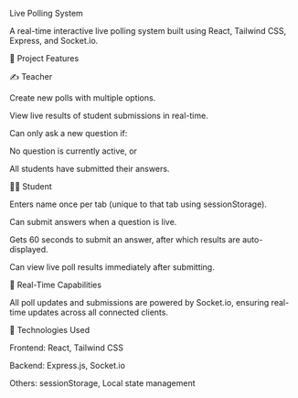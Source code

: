 Live Polling System

A real-time interactive live polling system built using React, Tailwind CSS, Express, and Socket.io.

🚀 Project Features

✍️ Teacher

Create new polls with multiple options.

View live results of student submissions in real-time.

Can only ask a new question if:

No question is currently active, or

All students have submitted their answers.

👩‍🏫 Student

Enters name once per tab (unique to that tab using sessionStorage).

Can submit answers when a question is live.

Gets 60 seconds to submit an answer, after which results are auto-displayed.

Can view live poll results immediately after submitting.

🚀 Real-Time Capabilities

All poll updates and submissions are powered by Socket.io, ensuring real-time updates across all connected clients.

🧲 Technologies Used

Frontend: React, Tailwind CSS

Backend: Express.js, Socket.io

Others: sessionStorage, Local state management

